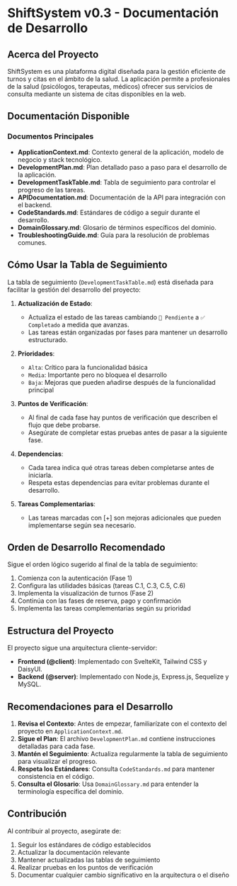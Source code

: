 # ShiftSystem v0.3 - Documentación de Desarrollo

## Acerca del Proyecto

ShiftSystem es una plataforma digital diseñada para la gestión eficiente de turnos y citas en el ámbito de la salud. La aplicación permite a profesionales de la salud (psicólogos, terapeutas, médicos) ofrecer sus servicios de consulta mediante un sistema de citas disponibles en la web.

## Documentación Disponible

### Documentos Principales

- **ApplicationContext.md**: Contexto general de la aplicación, modelo de negocio y stack tecnológico.
- **DevelopmentPlan.md**: Plan detallado paso a paso para el desarrollo de la aplicación.
- **DevelopmentTaskTable.md**: Tabla de seguimiento para controlar el progreso de las tareas.
- **APIDocumentation.md**: Documentación de la API para integración con el backend.
- **CodeStandards.md**: Estándares de código a seguir durante el desarrollo.
- **DomainGlossary.md**: Glosario de términos específicos del dominio.
- **TroubleshootingGuide.md**: Guía para la resolución de problemas comunes.

## Cómo Usar la Tabla de Seguimiento

La tabla de seguimiento (`DevelopmentTaskTable.md`) está diseñada para facilitar la gestión del desarrollo del proyecto:

1. **Actualización de Estado**:
   - Actualiza el estado de las tareas cambiando `🔲 Pendiente` a `✅ Completado` a medida que avanzas.
   - Las tareas están organizadas por fases para mantener un desarrollo estructurado.

2. **Prioridades**:
   - `Alta`: Crítico para la funcionalidad básica
   - `Media`: Importante pero no bloquea el desarrollo
   - `Baja`: Mejoras que pueden añadirse después de la funcionalidad principal

3. **Puntos de Verificación**:
   - Al final de cada fase hay puntos de verificación que describen el flujo que debe probarse.
   - Asegúrate de completar estas pruebas antes de pasar a la siguiente fase.

4. **Dependencias**:
   - Cada tarea indica qué otras tareas deben completarse antes de iniciarla.
   - Respeta estas dependencias para evitar problemas durante el desarrollo.

5. **Tareas Complementarias**:
   - Las tareas marcadas con [+] son mejoras adicionales que pueden implementarse según sea necesario.

## Orden de Desarrollo Recomendado

Sigue el orden lógico sugerido al final de la tabla de seguimiento:

1. Comienza con la autenticación (Fase 1)
2. Configura las utilidades básicas (tareas C.1, C.3, C.5, C.6)
3. Implementa la visualización de turnos (Fase 2)
4. Continúa con las fases de reserva, pago y confirmación
5. Implementa las tareas complementarias según su prioridad

## Estructura del Proyecto

El proyecto sigue una arquitectura cliente-servidor:

- **Frontend (@client)**: Implementado con SvelteKit, Tailwind CSS y DaisyUI.
- **Backend (@server)**: Implementado con Node.js, Express.js, Sequelize y MySQL.

## Recomendaciones para el Desarrollo

1. **Revisa el Contexto**: Antes de empezar, familiarízate con el contexto del proyecto en `ApplicationContext.md`.
2. **Sigue el Plan**: El archivo `DevelopmentPlan.md` contiene instrucciones detalladas para cada fase.
3. **Mantén el Seguimiento**: Actualiza regularmente la tabla de seguimiento para visualizar el progreso.
4. **Respeta los Estándares**: Consulta `CodeStandards.md` para mantener consistencia en el código.
5. **Consulta el Glosario**: Usa `DomainGlossary.md` para entender la terminología específica del dominio.

## Contribución

Al contribuir al proyecto, asegúrate de:

1. Seguir los estándares de código establecidos
2. Actualizar la documentación relevante
3. Mantener actualizadas las tablas de seguimiento
4. Realizar pruebas en los puntos de verificación
5. Documentar cualquier cambio significativo en la arquitectura o el diseño
